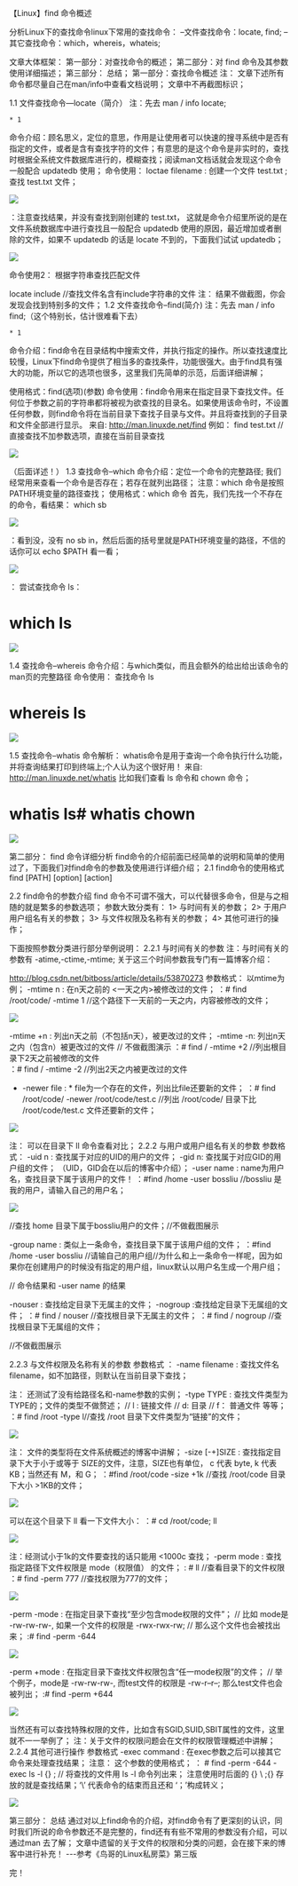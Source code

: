 【Linux】find 命令概述

分析Linux下的查找命令linux下常用的查找命令：
–文件查找命令：locate, find; 
–其它查找命令：which，whereis，whateis;

文章大体框架：
第一部分：对查找命令的概述；
第二部分：对 find 命令及其参数使用详细描述；
第三部分： 总结；
第一部分：查找命令概述
注： 文章下述所有命令都尽量自己在man/info中查看文档说明； 文章中不再截图标识；

1.1 文件查找命令—locate（简介）
 注：先去 man / info  locate;

	* 1

命令介绍：顾名思义，定位的意思，作用是让使用者可以快速的搜寻系统中是否有指定的文件，或者是含有查找字符的文件；有意思的是这个命令是非实时的，查找时根据全系统文件数据库进行的，模糊查找；阅读man文档话就会发现这个命令一般配合 updatedb 使用；
命令使用： loctae filename
: 创建一个文件 test.txt ; 查找 test.txt 文件； 

![](https://github.com/BITLQ/Linux/blob/master/Linux%E6%80%BB%E7%BB%93/Linux_Find/photo/1.png)

：注意查找结果，并没有查找到刚创建的 test.txt， 这就是命令介绍里所说的是在文件系统数据库中进行查找且一般配合 updatedb 使用的原因，最近增加或者删除的文件，如果不 updatedb 的话是 locate 不到的，下面我们试试 updatedb；

![](https://github.com/BITLQ/Linux/blob/master/Linux%E6%80%BB%E7%BB%93/Linux_Find/photo/2.png)

命令使用2： 根据字符串查找匹配文件

locate include //查找文件名含有include字符串的文件
注： 结果不做截图，你会发现会找到特别多的文件；
1.2 文件查找命令–find(简介)
 注：先去 man / info  find;（这个特别长，估计很难看下去）

	* 1

命令介绍：find命令在目录结构中搜索文件，并执行指定的操作。所以查找速度比较慢，Linux下find命令提供了相当多的查找条件，功能很强大。由于find具有强大的功能，所以它的选项也很多，这里我们先简单的示范，后面详细讲解；

使用格式：find(选项)(参数)
命令使用：find命令用来在指定目录下查找文件。任何位于参数之前的字符串都将被视为欲查找的目录名。如果使用该命令时，不设置任何参数，则find命令将在当前目录下查找子目录与文件。并且将查找到的子目录和文件全部进行显示。
来自: http://man.linuxde.net/find
例如：
find test.txt // 直接查找不加参数选项，直接在当前目录查找

![](https://github.com/BITLQ/Linux/blob/master/Linux%E6%80%BB%E7%BB%93/Linux_Find/photo/3.png)

（后面详述！）
1.3 查找命令–which
命令介绍：定位一个命令的完整路径; 我们经常用来查看一个命令是否存在；若存在就列出路径；
注意：which 命令是按照PATH环境变量的路径查找；
使用格式：which 命令
首先，我们先找一个不存在的命令，看结果：
which sb

![](https://github.com/BITLQ/Linux/blob/master/Linux%E6%80%BB%E7%BB%93/Linux_Find/photo/4.png)

：看到没，没有 no sb in，然后后面的括号里就是PATH环境变量的路径，不信的话你可以 echo $PATH 看一看；

![](https://github.com/BITLQ/Linux/blob/master/Linux%E6%80%BB%E7%BB%93/Linux_Find/photo/5.png)

： 尝试查找命令 ls：
# which ls

![](https://github.com/BITLQ/Linux/blob/master/Linux%E6%80%BB%E7%BB%93/Linux_Find/photo/6.png)


1.4 查找命令–whereis
命令介绍：与which类似，而且会额外的给出给出该命令的man页的完整路径
命令使用： 查找命令 ls
# whereis   ls

![](https://github.com/BITLQ/Linux/blob/master/Linux%E6%80%BB%E7%BB%93/Linux_Find/photo/7.png)


1.5 查找命令–whatis
命令解析： whatis命令是用于查询一个命令执行什么功能，并将查询结果打印到终端上;个人认为这个很好用！
来自: http://man.linuxde.net/whatis
比如我们查看 ls 命令和 chown 命令；
# whatis  ls# whatis  chown

![](https://github.com/BITLQ/Linux/blob/master/Linux%E6%80%BB%E7%BB%93/Linux_Find/photo/8.png)


第二部分： find 命令详细分析
find命令的介绍前面已经简单的说明和简单的使用过了，下面我们对find命令的参数及使用进行详细介绍；
2.1 find命令的使用格式
find   [PATH]    [option]   [action] 

2.2 find命令的参数介绍
find 命令不可谓不强大，可以代替很多命令，但是与之相随的就是繁多的参数选项；
参数大致分类有：
1> 与时间有关的参数； 
2> 于用户用户组名有关的参数； 
3> 与文件权限及名称有关的参数； 
4> 其他可进行的操作；

下面按照参数分类进行部分举例说明：
2.2.1 与时间有关的参数
注：与时间有关的参数有 -atime,-ctime,-mtime;
关于这三个时间参数我专门有一篇博客介绍： 

http://blog.csdn.net/bitboss/article/details/53870273
参数格式： 以mtime为例；
-mtime n : 在n天之前的 <一天之内>被修改过的文件；
：# find   /root/code/  -mtime  1  //这个路径下一天前的一天之内，内容被修改的文件；

![](https://github.com/BITLQ/Linux/blob/master/Linux%E6%80%BB%E7%BB%93/Linux_Find/photo/9.png)


-mtime +n : 列出n天之前（不包括n天），被更改过的文件； 
-mtime -n: 列出n天之内（包含n）被更改过的文件
// 不做截图演示
：# find   /   -mtime  +2     //列出根目录下2天之前被修改的文件  
：# find   /   -mtime  -2      //列出2天之内被更改过的文件


* -newer file : * file为一个存在的文件，列出比file还要新的文件；
：# find    /root/code/    -newer  /root/code/test.c
//列出 /root/code/ 目录下比  /root/code/test.c  文件还要新的文件；

![](https://github.com/BITLQ/Linux/blob/master/Linux%E6%80%BB%E7%BB%93/Linux_Find/photo/10.png)


注： 可以在目录下 ll 命令查看对比；
2.2.2 与用户或用户组名有关的参数
参数格式：
-uid n : 查找属于对应的UID的用户的文件；
-gid n: 查找属于对应GID的用户组的文件；
（UID，GID会在以后的博客中介绍）；
-user name : name为用户名，查找目录下属于该用户的文件！
：#find  /home  -user  bossliu //bossliu  是我的用户，请输入自己的用户名；

![](https://github.com/BITLQ/Linux/blob/master/Linux%E6%80%BB%E7%BB%93/Linux_Find/photo/11.png)

//查找 home 目录下属于bossliu用户的文件；//不做截图展示

-group name : 类似上一条命令，查找目录下属于该用户组的文件；
：#find   /home   -user    bossliu  //请输自己的用户组//为什么和上一条命令一样呢，因为如果你在创建用户的时候没有指定的用户组，linux默认以用户名生成一个用户组；

// 命令结果和 -user  name  的结果



-nouser : 查找给定目录下无属主的文件； 
-nogroup :查找给定目录下无属组的文件；
：# find   /   nouser  //查找根目录下无属主的文件；
：# find   /    nogroup  //查找根目录下无属组的文件；

//不做截图展示


2.2.3 与文件权限及名称有关的参数
参数格式 ：
-name filename : 查找文件名filename，如不加路径，则默认在当前目录下查找；

注： 还测试了没有给路径名和-name参数的实例；
-type TYPE : 查找文件类型为TYPE的；文件的类型不做赘述； 
// l : 链接文件 
// d: 目录 
// f： 普通文件 等等；
：# find  /root  -type  l//查找 /root 目录下文件类型为“链接”的文件；


![](https://github.com/BITLQ/Linux/blob/master/Linux%E6%80%BB%E7%BB%93/Linux_Find/photo/12.png)

注： 文件的类型将在文件系统概述的博客中讲解；
-size [-+]SIZE : 查找指定目录下大于小于或等于 SIZE的文件，注意，SIZE也有单位， c 代表 byte, k 代表 KB；当然还有 M，和 G；
：#find   /root/code   -size  +1k 
//查找 /root/code 目录下大小  >1KB的文件；

![](https://github.com/BITLQ/Linux/blob/master/Linux%E6%80%BB%E7%BB%93/Linux_Find/photo/13.png)

可以在这个目录下 ll 看一下文件大小：
：# cd  /root/code; ll   

![](https://github.com/BITLQ/Linux/blob/master/Linux%E6%80%BB%E7%BB%93/Linux_Find/photo/14.png)


注：经测试小于1k的文件要查找的话只能用 <1000c 查找；
-perm mode : 查找指定路径下文件权限是 mode（权限值） 的文件；
 : # ll      //查看目录下的文件权限
：# find  -perm  777     //查找权限为777的文件；

![](https://github.com/BITLQ/Linux/blob/master/Linux%E6%80%BB%E7%BB%93/Linux_Find/photo/15.png)


-perm -mode : 在指定目录下查找“至少包含mode权限的文件”；
// 比如 mode是 -rw-rw-rw-, 如果一个文件的权限是 -rwx-rwx-rw; 
// 那么这个文件也会被找出来；
:# find  -perm -644

![](https://github.com/BITLQ/Linux/blob/master/Linux%E6%80%BB%E7%BB%93/Linux_Find/photo/17.png)


-perm +mode : 在指定目录下查找文件权限包含“任一mode权限”的文件； 
// 举个例子，mode是 -rw-rw-rw-, 而test文件的权限是 -rw-r–r–; 那么test文件也会被列出；
:# find  -perm +644

![](https://github.com/BITLQ/Linux/blob/master/Linux%E6%80%BB%E7%BB%93/Linux_Find/photo/16.png)


当然还有可以查找特殊权限的文件，比如含有SGID,SUID,SBIT属性的文件，这里就不一一举例了；
注：关于文件的权限问题会在文件的权限管理概述中讲解；
2.2.4 其他可进行操作
参数格式
-exec command : 在exec参数之后可以接其它命令来处理查找结果；
注意： 这个参数的使用格式；
： #  find  -perm -644 -exec  ls  -l  {} \;
// 将查找的文件用 ls  -l  命令列出来； 注意使用时后面的 {}  \ ;{} 存放的就是查找结果；‘\’ 代表命令的结束而且还和 ‘；’构成转义；

![](https://github.com/BITLQ/Linux/blob/master/Linux%E6%80%BB%E7%BB%93/Linux_Find/photo/18.png)

第三部分： 总结
通过对以上find命令的介绍，对find命令有了更深刻的认识，同时我们所说的命令参数还不是完整的，find还有有些不常用的参数没有介绍，可以通过man 去了解；
文章中遗留的关于文件的权限和分类的问题，会在接下来的博客中进行补充！
                 ---参考《鸟哥的Linux私房菜》第三版

完！
